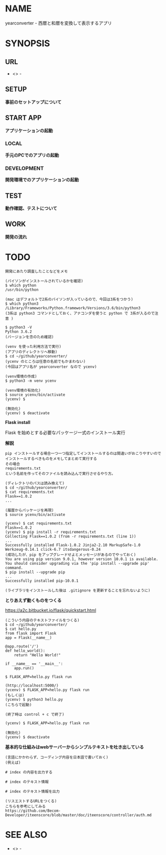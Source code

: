 # NAME

yearconverter - 西暦と和暦を変換して表示するアプリ

# SYNOPSIS

## URL

- <> - 

## SETUP

__事前のセットアップについて__

## START APP

__アプリケーションの起動__

### LOCAL

__手元のPCでのアプリの起動__

### DEVELOPMENT

__開発環境でのアプリケーションの起動__

## TEST

__動作確認、テストについて__

## WORK

__開発の流れ__

# TODO

```
開発にあたり調査したことなどをメモ
```

```
(パイソンがインストールされているかを確認)
$ which python
/usr/bin/python

(mac はデフォルトで2系のパイソンが入っているので、今回は3系をつかう)
$ which python3
/Library/Frameworks/Python.framework/Versions/3.6/bin/python3
(3系は python3 コマンドとしておく、アナコンダを使うと python で 3系が入るので注意 )

$ python3 -V
Python 3.6.2
(バージョンを念のため確認)

(venv を使った利用方法で実行)
(アプリのディレクトリへ移動)
$ cd ~/github/yearconverter/
(ycenv のところは任意の名前でもかまわない)
(今回はアプリ名が yearconverter なので ycenv)

(venv環境の作成)
$ python3 -m venv ycenv

(venv環境の有効化)
$ source ycenv/bin/activate
(ycenv) $

(無効化)
(ycenv) $ deactivate
```

__Flask install__

Flask を始めとする必要なパッケージ一式のインストール実行

__解説__

```
pip インストールする場合一つ一つ指定してインストールするのは間違いがおこりやすいので
インストールするべきものをメモしてまとめて実行する
その場合
requirements.txt
という名前を作ってそのファイルを読み込んで実行させるやり方。
```

```
(ディレクトリのパスは読み換えて)
$ cd ~/github/yearconverter/
$ cat requirements.txt
Flask==1.0.2
...

(履歴からパッケージを再現)
$ source ycenv/bin/activate

(ycenv) $ cat requirements.txt 
Flask==1.0.2
(ycenv) $ pip install -r requirements.txt
Collecting Flask==1.0.2 (from -r requirements.txt (line 1))
...
Successfully installed Flask-1.0.2 Jinja2-2.10 MarkupSafe-1.0 Werkzeug-0.14.1 click-6.7 itsdangerous-0.24
(成功したが、pip をアップグレードせよとメッセージがあるのでやっておく)
You are using pip version 9.0.1, however version 10.0.1 is available.
You should consider upgrading via the 'pip install --upgrade pip' command.
$ pip install --upgrade pip
...
Successfully installed pip-10.0.1

(ライブラリをインストールした後は .gitignore を更新することを忘れないように)
```

__とりあえず動くものをつくる__

<https://a2c.bitbucket.io/flask/quickstart.html>

```
(こういう内容のテキストファイルをつくる)
$ cd ~/github/yearconverter/
$ cat hello.py
from flask import Flask
app = Flask(__name__)

@app.route('/')
def hello_world():
    return "Hello World!"

if __name__ == '__main__':
    app.run()
```

```
$ FLASK_APP=hello.py flask run
```

```
(http://localhost:5000/)
(ycenv) $ FLASK_APP=hello.py flask run
(もしくは)
(ycenv) $ python3 hello.py
(こちらで起動)

(終了時は control + c で終了)

(ycenv) $ FLASK_APP=hello.py flask run

(無効化)
(ycenv) $ deactivate
```

__基本的な仕組みはwebサーバーからシンプルテキストを吐き出している__

```
(言語にかかわらず、コーディング内容を日本語で書いておく)
(例えば)

# index の内容を出力する

# index のテキスト情報

# index のテキスト情報を出力

```

```
(リスエストするURLをつくる)
こちらを参考にしてみる
https://github.com/Becom-Developer/iteenscore/blob/master/doc/iteenscore/controller/auth.md
```

# SEE ALSO

- <> - 
